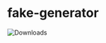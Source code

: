 # fake-generator

![Downloads](https://img.shields.io/packagist/dt/Oni4i/fake-nz-generator?style=for-the-badge)
